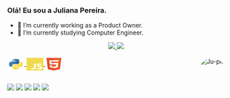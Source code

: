 ### Olá! Eu sou a Juliana Pereira. 

- 🔭 I’m currently working as a Product Owner.
- 🌱 I’m currently studying Computer Engineer.

<div align="center">
  <a href="https://github.com/pereirajuliana">
  <img height="180em" src="https://github-readme-stats.vercel.app/api?username=pereirajuliana&show_icons=true&theme=dracula&include_all_commits=true&count_private=true"/>
  <img height="180em" src="https://github-readme-stats.vercel.app/api/top-langs/?username=pereirajuliana&layout=compact&langs_count=7&theme=dracula"/>
</div>

<div style="display: inline_block"><br>
  <img align="center" alt="Ju-Python" height="30" width="40" src="https://raw.githubusercontent.com/devicons/devicon/master/icons/python/python-original.svg">
  <img align="center" alt="Ju-Js" height="30" width="40" src="https://raw.githubusercontent.com/devicons/devicon/master/icons/javascript/javascript-plain.svg">
  <img align="center" alt="Ju-HTML" height="30" width="40" src="https://raw.githubusercontent.com/devicons/devicon/master/icons/html5/html5-original.svg">
  <img align="right" alt="Ju-pic" height="150" style="border-radius:50px;" src="https://media.discordapp.net/attachments/958736322263138304/958736400935698512/download20220303113531.png">
</div>
  
  ##
 
<div> 
  <a href="https://www.youtube.com/JulianaPereira" target="_blank"><img src="https://img.shields.io/badge/YouTube-FF0000?style=for-the-badge&logo=youtube&logoColor=white" target="_blank"></a>
  <a href="https://instagram.com/julipereira_" target="_blank"><img src="https://img.shields.io/badge/-Instagram-%23E4405F?style=for-the-badge&logo=instagram&logoColor=white" target="_blank"></a>
 	<a href="https://www.twitch.tv/pereirajuliana" target="_blank"><img src="https://img.shields.io/badge/Twitch-9146FF?style=for-the-badge&logo=twitch&logoColor=white" target="_blank"></a>
  <a href = "mailto:julipereira11.jp@gmail.com"><img src="https://img.shields.io/badge/-Gmail-%23333?style=for-the-badge&logo=gmail&logoColor=white" target="_blank"></a>
  <a href="https://www.linkedin.com/in/julianapereira96/" target="_blank"><img src="https://img.shields.io/badge/-LinkedIn-%230077B5?style=for-the-badge&logo=linkedin&logoColor=white" target="_blank"></a> 
</div>
